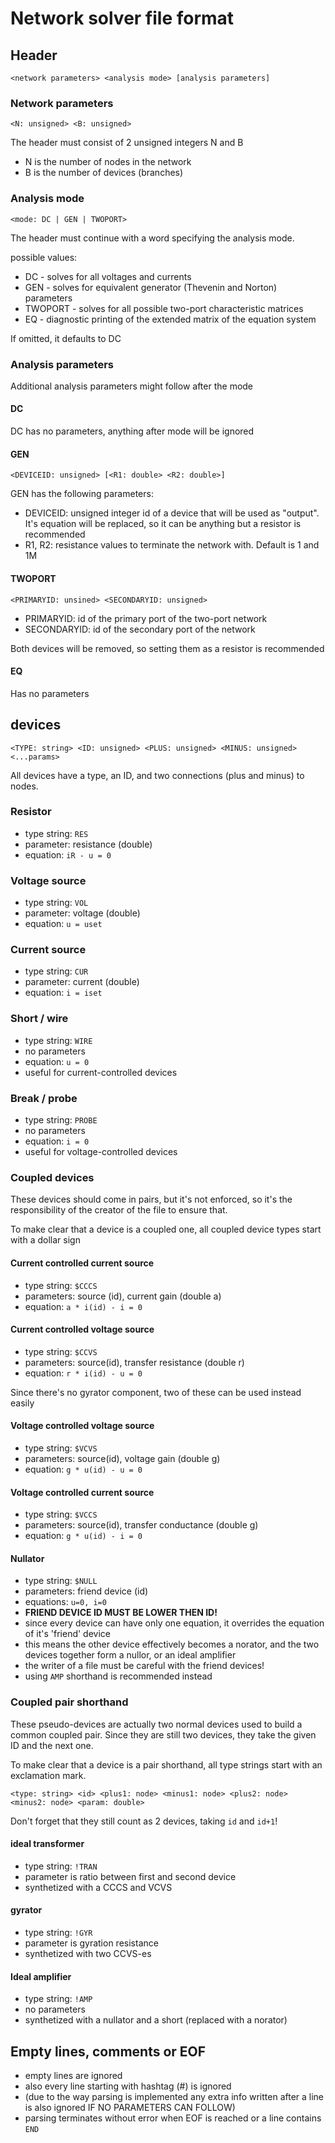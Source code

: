 # Network solver file format

## Header

```
<network parameters> <analysis mode> [analysis parameters]
```

### Network parameters

```
<N: unsigned> <B: unsigned>
```

The header must consist of 2 unsigned integers N and B
- N is the number of nodes in the network
- B is the number of devices (branches)

### Analysis mode

```
<mode: DC | GEN | TWOPORT>
```

The header must continue with a word specifying the analysis mode.

possible values:
- DC - solves for all voltages and currents
- GEN - solves for equivalent generator (Thevenin and Norton) parameters
- TWOPORT - solves for all possible two-port characteristic matrices
- EQ - diagnostic printing of the extended matrix of the equation system

If omitted, it defaults to DC

### Analysis parameters

Additional analysis parameters might follow after the mode

#### DC

DC has no parameters, anything after mode will be ignored

#### GEN

```
<DEVICEID: unsigned> [<R1: double> <R2: double>]
```

GEN has the following parameters:

- DEVICEID: unsigned integer id of a device that will be used as "output". It's equation will be replaced, so it can be anything but a resistor is recommended
- R1, R2: resistance values to terminate the network with. Default is 1 and 1M

#### TWOPORT

```
<PRIMARYID: unsined> <SECONDARYID: unsigned>
```

- PRIMARYID: id of the primary port of the two-port network
- SECONDARYID: id of the secondary port of the network

Both devices will be removed, so setting them as a resistor is recommended

#### EQ

Has no parameters

## devices

```
<TYPE: string> <ID: unsigned> <PLUS: unsigned> <MINUS: unsigned> <...params>
```

All devices have a type, an ID, and two connections (plus and minus) to nodes.

### Resistor

- type string: `RES`
- parameter: resistance (double)
- equation: `iR - u = 0`

### Voltage source

- type string: `VOL`
- parameter: voltage (double)
- equation: `u = uset`

### Current source

- type string: `CUR`
- parameter: current (double)
- equation: `i = iset`

### Short / wire

- type string: `WIRE`
- no parameters
- equation: `u = 0`
- useful for current-controlled devices

### Break / probe

- type string: `PROBE`
- no parameters
- equation: `i = 0`
- useful for voltage-controlled devices

### Coupled devices

These devices should come in pairs, but it's not enforced, so it's the responsibility of the creator of the file to ensure that.

To make clear that a device is a coupled one, all coupled device types start with a dollar sign

#### Current controlled current source

- type string: `$CCCS`
- parameters: source (id), current gain (double a)
- equation: `a * i(id) - i = 0`

#### Current controlled voltage source

- type string: `$CCVS`
- parameters: source(id), transfer resistance (double r)
- equation: `r * i(id) - u = 0`

Since there's no gyrator component, two of these can be used instead easily

#### Voltage controlled voltage source

- type string: `$VCVS`
- parameters: source(id), voltage gain (double g)
- equation: `g * u(id) - u = 0`

#### Voltage controlled current source

- type string: `$VCCS`
- parameters: source(id), transfer conductance (double g)
- equation: `g * u(id) - i = 0`

#### Nullator

- type string: `$NULL`
- parameters: friend device (id)
- equations: `u=0, i=0`
- **FRIEND DEVICE ID MUST BE LOWER THEN ID!**
- since every device can have only one equation, it overrides the equation of it's 'friend' device
- this means the other device effectively becomes a norator, and the two devices together form a nullor, or an ideal amplifier
- the writer of a file must be careful with the friend devices!
- using `AMP` shorthand is recommended instead

### Coupled pair shorthand

These pseudo-devices are actually two normal devices used to build a common coupled pair. Since they are still two devices, they take the given ID and the next one.

To make clear that a device is a pair shorthand, all type strings start with an exclamation mark.

```
<type: string> <id> <plus1: node> <minus1: node> <plus2: node> <minus2: node> <param: double>
```

Don't forget that they still count as 2 devices, taking `id` and `id+1`!

#### ideal transformer

- type string: `!TRAN`
- parameter is ratio between first and second device
- synthetized with a CCCS and VCVS

#### gyrator

- type string: `!GYR`
- parameter is gyration resistance
- synthetized with two CCVS-es

#### Ideal amplifier

- type string: `!AMP`
- no parameters
- synthetized with a nullator and a short (replaced with a norator)


## Empty lines, comments or EOF

- empty lines are ignored
- also every line starting with hashtag (#) is ignored
- (due to the way parsing is implemented any extra info written after a line is also ignored IF NO PARAMETERS CAN FOLLOW)
- parsing terminates without error when EOF is reached or a line contains `END`
